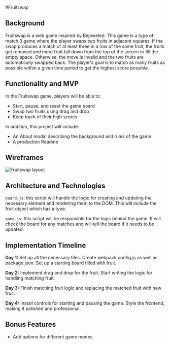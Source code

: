 #Fruitswap

## Background
Fruitswap is a web game inspired by Bejeweled. This game is a type of
match 3 game where the player swaps two fruits in adjacent squares. If
the swap produces a match of at least three in a row of the same fruit,
the fruits get removed and more fruit fall down from the top of the
screen to fill the empty space. Otherwise, the move is invalid and the
two fruits are automatically swapped back. The player's goal is to match
as many fruits as possible within a given time period to get the highest
score possible.

## Functionality and MVP
In the Fruitswap game, players will be able to:
* Start, pause, and reset the game board
* Swap two fruits using drag and drop
* Keep track of their high scores

In addition, this project will include:
* An About modal describing the background and rules of the game
* A production Readme

## Wireframes

![Fruitswap layout](./Fruitswap.png)

## Architecture and Technologies

`board.js`: this script will handle the logic for creating and updating
the necessary element and rendering them to the DOM. This will include
the fruit object which has a type.

`game.js`: this script will be responsible for the logic behind the game.
It will check the board for any matches and will tell the board if
it needs to be updated.

## Implementation Timeline

**Day 1:** Set up all the necessary files. Create webpack.config.js as
well as package.json. Set up a starting board filled with fruit.

**Day 2:** Implement drag and drop for the fruit. Start writing the logic
for handling matching fruit.

**Day 3:** Finish matching fruit logic and replacing the matched fruit
with new fruit.

**Day 4:** Install controls for starting and pausing the game. Style
the frontend, making it polished and professional.

## Bonus Features
* Add options for different game modes

